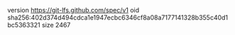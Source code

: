 version https://git-lfs.github.com/spec/v1
oid sha256:402d374d494cdca1e1947ecbc6346cf8a08a7177141328b355c40d1bc5363321
size 2467
